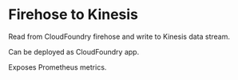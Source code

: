 # Firehose to Kinesis

Read from CloudFoundry firehose and write to Kinesis data stream.

Can be deployed as CloudFoundry app.

Exposes Prometheus metrics.
